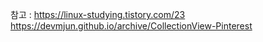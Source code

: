 참고 :
https://linux-studying.tistory.com/23
https://devmjun.github.io/archive/CollectionView-Pinterest

